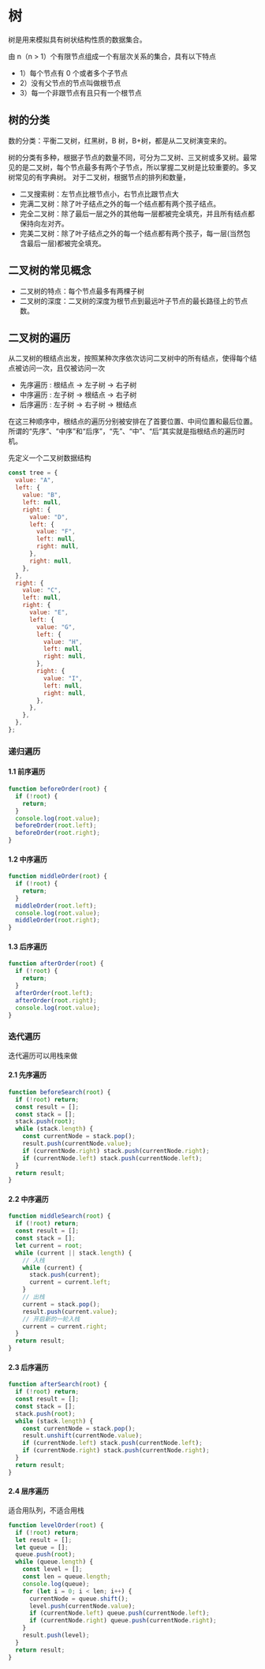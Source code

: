 # 树

树是用来模拟具有树状结构性质的数据集合。

由 n（n > 1）个有限节点组成一个有层次关系的集合，具有以下特点

- 1）每个节点有 0 个或者多个子节点
- 2）没有父节点的节点叫做根节点
- 3）每一个非跟节点有且只有一个根节点

## 树的分类

数的分类：平衡二叉树，红黑树，B 树，B+树，都是从二叉树演变来的。

树的分类有多种，根据子节点的数量不同，可分为二叉树、三叉树或多叉树。最常见的是二叉树，每个节点最多有两个子节点，所以掌握二叉树是比较重要的。多叉树常见的有字典树。 对于二叉树，根据节点的排列和数量，

- 二叉搜索树：左节点比根节点小，右节点比跟节点大
- 完满二叉树：除了叶子结点之外的每一个结点都有两个孩子结点。
- 完全二叉树：除了最后一层之外的其他每一层都被完全填充，并且所有结点都保持向左对齐。
- 完美二叉树：除了叶子结点之外的每一个结点都有两个孩子，每一层(当然包含最后一层)都被完全填充。

## 二叉树的常见概念

- 二叉树的特点：每个节点最多有两棵子树
- 二叉树的深度：二叉树的深度为根节点到最远叶子节点的最长路径上的节点数。

## 二叉树的遍历

从二叉树的根结点出发，按照某种次序依次访问二叉树中的所有结点，使得每个结点被访问一次，且仅被访问一次

- 先序遍历 : 根结点 -> 左子树 -> 右子树
- 中序遍历 : 左子树 -> 根结点 -> 右子树
- 后序遍历 : 左子树 -> 右子树 -> 根结点

在这三种顺序中，根结点的遍历分别被安排在了首要位置、中间位置和最后位置。所谓的“先序”、“中序”和“后序”，“先”、“中”、“后”其实就是指根结点的遍历时机。

先定义一个二叉树数据结构

```js
const tree = {
  value: "A",
  left: {
    value: "B",
    left: null,
    right: {
      value: "D",
      left: {
        value: "F",
        left: null,
        right: null,
      },
      right: null,
    },
  },
  right: {
    value: "C",
    left: null,
    right: {
      value: "E",
      left: {
        value: "G",
        left: {
          value: "H",
          left: null,
          right: null,
        },
        right: {
          value: "I",
          left: null,
          right: null,
        },
      },
    },
  },
};
```

### 递归遍历

#### 1.1 前序遍历

```js
function beforeOrder(root) {
  if (!root) {
    return;
  }
  console.log(root.value);
  beforeOrder(root.left);
  beforeOrder(root.right);
}
```

#### 1.2 中序遍历

```js
function middleOrder(root) {
  if (!root) {
    return;
  }
  middleOrder(root.left);
  console.log(root.value);
  middleOrder(root.right);
}
```

#### 1.3 后序遍历

```js
function afterOrder(root) {
  if (!root) {
    return;
  }
  afterOrder(root.left);
  afterOrder(root.right);
  console.log(root.value);
}
```

### 迭代遍历

迭代遍历可以用栈来做

#### 2.1 先序遍历

```js
function beforeSearch(root) {
  if (!root) return;
  const result = [];
  const stack = [];
  stack.push(root);
  while (stack.length) {
    const currentNode = stack.pop();
    result.push(currentNode.value);
    if (currentNode.right) stack.push(currentNode.right);
    if (currentNode.left) stack.push(currentNode.left);
  }
  return result;
}
```

#### 2.2 中序遍历

```js
function middleSearch(root) {
  if (!root) return;
  const result = [];
  const stack = [];
  let current = root;
  while (current || stack.length) {
    // 入栈
    while (current) {
      stack.push(current);
      current = current.left;
    }
    // 出栈
    current = stack.pop();
    result.push(current.value);
    // 开启新的一轮入栈
    current = current.right;
  }
  return result;
}
```

#### 2.3 后序遍历

```js
function afterSearch(root) {
  if (!root) return;
  const result = [];
  const stack = [];
  stack.push(root);
  while (stack.length) {
    const currentNode = stack.pop();
    result.unshift(currentNode.value);
    if (currentNode.left) stack.push(currentNode.left);
    if (currentNode.right) stack.push(currentNode.right);
  }
  return result;
}
```

#### 2.4 层序遍历

适合用队列，不适合用栈

```js
function levelOrder(root) {
  if (!root) return;
  let result = [];
  let queue = [];
  queue.push(root);
  while (queue.length) {
    const level = [];
    const len = queue.length;
    console.log(queue);
    for (let i = 0; i < len; i++) {
      currentNode = queue.shift();
      level.push(currentNode.value);
      if (currentNode.left) queue.push(currentNode.left);
      if (currentNode.right) queue.push(currentNode.right);
    }
    result.push(level);
  }
  return result;
}
```
